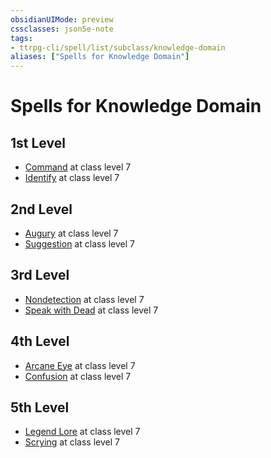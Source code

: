 ```yaml
---
obsidianUIMode: preview
cssclasses: json5e-note
tags:
- ttrpg-cli/spell/list/subclass/knowledge-domain
aliases: ["Spells for Knowledge Domain"]
---
```

# Spells for Knowledge Domain

## 1st Level

- [Command](3-Mechanics/CLI/spells/command.md "PHB") at class level 7
- [Identify](3-Mechanics/CLI/spells/identify.md "PHB") at class level 7

## 2nd Level

- [Augury](3-Mechanics/CLI/spells/augury.md "PHB") at class level 7
- [Suggestion](3-Mechanics/CLI/spells/suggestion.md "PHB") at class level 7

## 3rd Level

- [Nondetection](3-Mechanics/CLI/spells/nondetection.md "PHB") at class level 7
- [Speak with Dead](3-Mechanics/CLI/spells/speak-with-dead.md "PHB") at class level 7

## 4th Level

- [Arcane Eye](3-Mechanics/CLI/spells/arcane-eye.md "PHB") at class level 7
- [Confusion](3-Mechanics/CLI/spells/confusion.md "PHB") at class level 7

## 5th Level

- [Legend Lore](3-Mechanics/CLI/spells/legend-lore.md "PHB") at class level 7
- [Scrying](3-Mechanics/CLI/spells/scrying.md "PHB") at class level 7